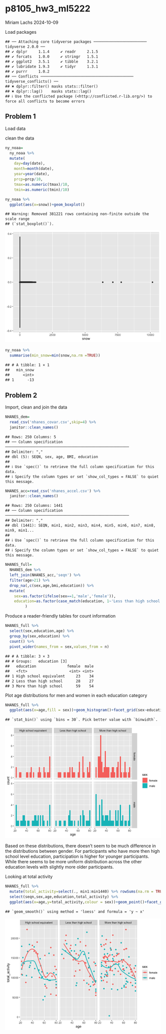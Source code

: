 p8105_hw3_ml5222
================
Miriam Lachs
2024-10-09

Load packages

    ## ── Attaching core tidyverse packages ──────────────────────── tidyverse 2.0.0 ──
    ## ✔ dplyr     1.1.4     ✔ readr     2.1.5
    ## ✔ forcats   1.0.0     ✔ stringr   1.5.1
    ## ✔ ggplot2   3.5.1     ✔ tibble    3.2.1
    ## ✔ lubridate 1.9.3     ✔ tidyr     1.3.1
    ## ✔ purrr     1.0.2     
    ## ── Conflicts ────────────────────────────────────────── tidyverse_conflicts() ──
    ## ✖ dplyr::filter() masks stats::filter()
    ## ✖ dplyr::lag()    masks stats::lag()
    ## ℹ Use the conflicted package (<http://conflicted.r-lib.org/>) to force all conflicts to become errors

## Problem 1

Load data

clean the data

``` r
ny_noaa=
  ny_noaa %>% 
  mutate(
    day=day(date),
    month=month(date),
    year=year(date),
    prcp=prcp/10,
    tmax=as.numeric(tmax)/10,
    tmin=as.numeric(tmin)/10)
```

``` r
ny_noaa %>% 
  ggplot(aes(x=snow))+geom_boxplot()
```

    ## Warning: Removed 381221 rows containing non-finite outside the scale range
    ## (`stat_boxplot()`).

![](p8105_hw3_ml5222_files/figure-gfm/unnamed-chunk-3-1.png)<!-- -->

``` r
ny_noaa %>% 
  summarise(min_snow=min(snow,na.rm =TRUE))
```

    ## # A tibble: 1 × 1
    ##   min_snow
    ##      <int>
    ## 1      -13

## Problem 2

Import, clean and join the data

``` r
NHANES_dem=
  read_csv('nhanes_covar.csv',skip=4) %>% 
  janitor::clean_names()
```

    ## Rows: 250 Columns: 5
    ## ── Column specification ────────────────────────────────────────────────────────
    ## Delimiter: ","
    ## dbl (5): SEQN, sex, age, BMI, education
    ## 
    ## ℹ Use `spec()` to retrieve the full column specification for this data.
    ## ℹ Specify the column types or set `show_col_types = FALSE` to quiet this message.

``` r
NHANES_acc=read_csv('nhanes_accel.csv') %>% 
  janitor::clean_names()
```

    ## Rows: 250 Columns: 1441
    ## ── Column specification ────────────────────────────────────────────────────────
    ## Delimiter: ","
    ## dbl (1441): SEQN, min1, min2, min3, min4, min5, min6, min7, min8, min9, min1...
    ## 
    ## ℹ Use `spec()` to retrieve the full column specification for this data.
    ## ℹ Specify the column types or set `show_col_types = FALSE` to quiet this message.

``` r
NHANES_full=
  NHANES_dem %>% 
  left_join(NHANES_acc,'seqn') %>% 
  filter(age>21) %>% 
  drop_na(,c(sex,age,bmi,education)) %>% 
  mutate(
    sex=as.factor(ifelse(sex==1,'male','female')),
    education=as.factor(case_match(education, 1~'Less than high school',2~'High school equivalent',3~'More than high school'))
         )
```

Produce a reader-friendly tables for count information

``` r
NHANES_full %>% 
  select(sex,education,age) %>% 
  group_by(sex,education) %>% 
  count() %>% 
  pivot_wider(names_from = sex,values_from = n)
```

    ## # A tibble: 3 × 3
    ## # Groups:   education [3]
    ##   education              female  male
    ##   <fct>                   <int> <int>
    ## 1 High school equivalent     23    34
    ## 2 Less than high school      28    27
    ## 3 More than high school      59    54

Plot age distributions for men and women in each education category

``` r
NHANES_full %>% 
  ggplot(aes(x=age,fill = sex))+geom_histogram()+facet_grid(sex~education)
```

    ## `stat_bin()` using `bins = 30`. Pick better value with `binwidth`.

![](p8105_hw3_ml5222_files/figure-gfm/unnamed-chunk-6-1.png)<!-- -->

Based on these distributions, there doesn’t seem to be much difference
in the distributions between gender. For participants who have more then
high school level education, participation is higher for younger
participants. While there seems to be more uniform distribution across
the other education levels with slightly more older participants.

Looking at total activity

``` r
NHANES_full %>% 
  mutate(total_activity=select(., min1:min1440) %>% rowSums(na.rm = TRUE)) %>% 
  select(seqn,sex,age,education,total_activity) %>% 
  ggplot(aes(x=age,y=total_activity,colour = sex))+geom_point()+facet_grid(~education)+geom_smooth(se=FALSE)
```

    ## `geom_smooth()` using method = 'loess' and formula = 'y ~ x'

![](p8105_hw3_ml5222_files/figure-gfm/unnamed-chunk-7-1.png)<!-- -->
